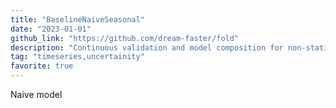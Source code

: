 ```yaml
---
title: "BaselineNaiveSeasonal"
date: "2023-01-01"
github_link: "https://github.com/dream-faster/fold"
description: "Continuous validation and model composition for non-stationary Time Series"
tag: "timeseries,uncertainity"
favorite: true
---
```


Naive model